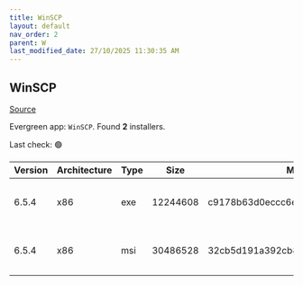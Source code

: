 ```yaml
---
title: WinSCP
layout: default
nav_order: 2
parent: W
last_modified_date: 27/10/2025 11:30:35 AM
---
```


## WinSCP

[Source](https://winscp.net/)

Evergreen app: `WinSCP`. Found **2** installers.

Last check: 🟢

| Version | Architecture | Type | Size     | Md5                              | FileName               | URI                                                                                                                                                                                                |
| ------- | ------------ | ---- | -------- | -------------------------------- | ---------------------- | -------------------------------------------------------------------------------------------------------------------------------------------------------------------------------------------------- |
| 6.5.4   | x86          | exe  | 12244608 | c9178b63d0eccc6e4ef93053d8ebf632 | WinSCP-6.5.4-Setup.exe | [https://ixpeering.dl.sourceforge.net/project/winscp/WinSCP/6.5.4/WinSCP-6.5.4-Setup.exe?viasf=1](https://ixpeering.dl.sourceforge.net/project/winscp/WinSCP/6.5.4/WinSCP-6.5.4-Setup.exe?viasf=1) |
| 6.5.4   | x86          | msi  | 30486528 | 32cb5d191a392cb8a567b649f5a420f2 | WinSCP-6.5.4.msi       | [https://ixpeering.dl.sourceforge.net/project/winscp/WinSCP/6.5.4/WinSCP-6.5.4.msi?viasf=1](https://ixpeering.dl.sourceforge.net/project/winscp/WinSCP/6.5.4/WinSCP-6.5.4.msi?viasf=1)             |
